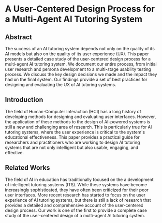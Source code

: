 # A User-Centered Design Process for a Multi-Agent AI Tutoring System

## Abstract
The success of an AI tutoring system depends not only on the quality of its AI models but also on the quality of its user experience (UX). This paper presents a detailed case study of the user-centered design process for a multi-agent AI tutoring system. We document our entire process, from initial user research and persona development to a multi-stage usability testing process. We discuss the key design decisions we made and the impact they had on the final system. Our findings provide a set of best practices for designing and evaluating the UX of AI tutoring systems.

## Introduction
The field of Human-Computer Interaction (HCI) has a long history of developing methods for designing and evaluating user interfaces. However, the application of these methods to the design of AI-powered systems is still a new and challenging area of research. This is particularly true for AI tutoring systems, where the user experience is critical to the system's educational effectiveness. This paper provides a practical guide for researchers and practitioners who are working to design AI tutoring systems that are not only intelligent but also usable, engaging, and effective.

## Related Works
The field of AI in education has traditionally focused on the a
development of intelligent tutoring systems (ITS). While these systems have become increasingly sophisticated, they have often been criticized for their poor user interfaces. More recent research has started to focus on the user experience of AI tutoring systems, but there is still a lack of research that provides a detailed and comprehensive account of the user-centered design process. Our work is one of the first to provide a complete case study of the user-centered design of a multi-agent AI tutoring system.
